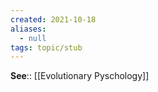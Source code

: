 ```yaml
---
created: 2021-10-18
aliases:
  - null
tags: topic/stub
---
```


**See**:: [[Evolutionary Pyschology]]